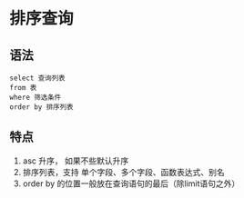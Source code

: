 # 排序查询

## 语法

```
select 查询列表
from 表
where 筛选条件
order by 排序列表
```

## 特点

1. asc 升序， 如果不些默认升序
2. 排序列表，支持 单个字段、多个字段、函数表达式、别名
3. order by 的位置一般放在查询语句的最后（除limit语句之外）
